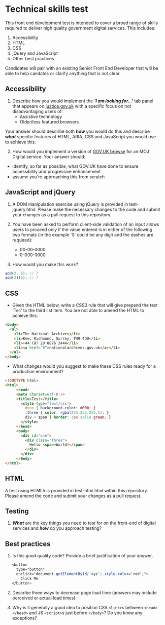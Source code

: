 # Technical skills test

This front end development test is intended to cover a broad range of skills required to deliver high quality government digital services. This includes:

1. Accessibility
2. HTML
3. CSS
4. jQuery and JavaScript
5. Other best practices

Candidates will pair with an existing Senior Front End Developer that will be able to help candates or clarify anything that is not clear.

## Accessibility

1. Describe how you would implement the ***'I am looking for...'*** tab panel that appears on [justice.gov.uk](https://www.justice.gov.uk) with a specific focus on not disadvantaging users of: 
    * Assistive technology
    * Older/less featured browsers

Your answer should describe both ***how*** you would do this and describe ***what*** specific features of HTML, ARIA, CSS and JavaScript you would use to achieve this.

2. How would you implement a version of [GOV.UK browse](https://www.gov.uk/browse/) for an MOJ Digital service. Your answer should:

* identify, so far as possible, what GOV.UK have done to ensure accessibility and progressive enhancement
* assume you're approaching this from scratch

## JavaScript and jQuery

1. A DOM manipulation exercise using jQuery is provided in test-jquery.html. Please make the necessary changes to the code and submit your changes as a pull request to this repository. 

2. You have been asked to perform client-side validation of an input allows users to proceed only if the value entered is in either of the following two formats (in the example '0' could be any digit and the dashes are required):
    * 00-00-0000
    * 0-000-0000
3. How would you make this work? 

```javascript
add(2, 5); // 7
add(2)(5); // 7
```


## CSS

* Given the HTML below, write a CSS3 rule that will give prepend the text ‘Tel:’ to the third list item. You are not able to amend the HTML to achieve this. 
```html
<body> 
  <ul>
    <li>The National Archives</li>
    <li>Kew, Richmond, Surrey, TW9 4DU</li>
    <li>+44 (0) 20 8876 3444</li>
    <li><a href=”#”>nationalarchives.gov.uk</a></li>
  </ul>
</body>
```
* What changes would you suggest to make these CSS rules ready for a
production environment? 
```html
<!DOCTYPE html>
<html>
     <head>
     <meta charset=utf‐8 />
     <title>Test</title>
       <style type="text/css">
         #one { background‐color: #000; }
         .three { color: rgba(255,255,255,1); }
         div > span { border: 3px solid green; }
       </style>
     </head>
     <body>
       <div id="one">
         <div class="three">
           Hello <span>World!</span>
         </div>
       </div>
     </body>
</html>
```
## HTML

A test using HTML5 is provided in test-html.html within this repository.
Please amend the code and submit your changes as a pull request.

## Testing 

1. ***What*** are the key things you need to test for on the front-end of digital services and ***how*** do you approach testing?


## Best practices

1. Is this good quality code? Provide a brief justification of your
   answer. 

```css
   <button
     type="button"
     onclick="document.getElementById('xyz').style.color='red';">
       Click Me
   </button>
```

2. Describe three ways to decrease page load time (answers may include perceived or actual load times) 

3. Why is it generally a good idea to position CSS ```<link>```s between ```<head></head>``` and JS ```<script>```s just before ```</body>```? Do you know any exceptions?
